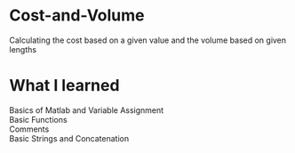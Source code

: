 # Cost-and-Volume
Calculating the cost based on a given value and the volume based on given lengths

# What I learned
Basics of Matlab and Variable Assignment\
Basic Functions\
Comments\
Basic Strings and Concatenation 
